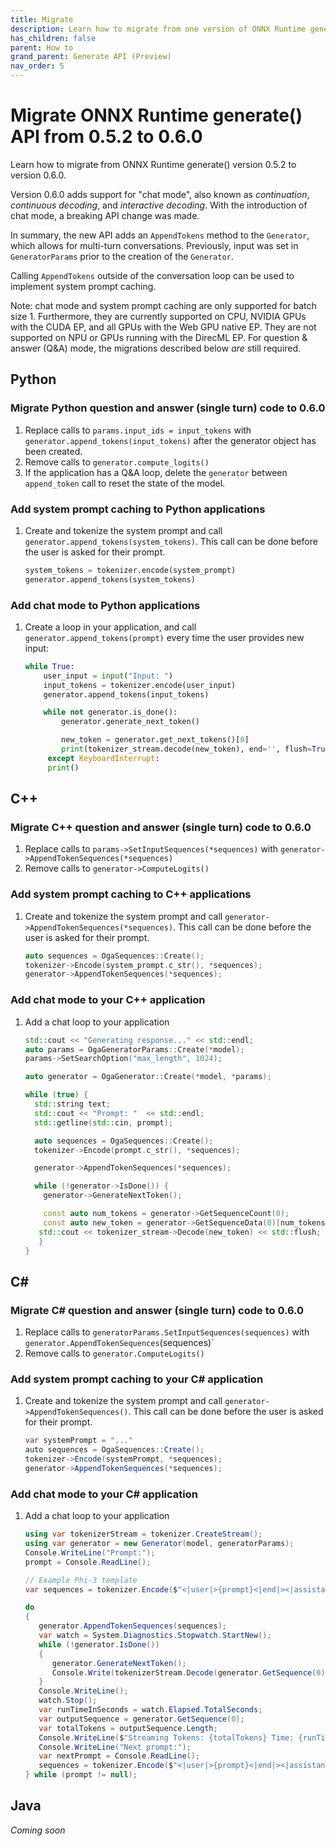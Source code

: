 ```yaml
---
title: Migrate
description: Learn how to migrate from one version of ONNX Runtime generate() API when there are breaking API changes
has_children: false
parent: How to
grand_parent: Generate API (Preview)
nav_order: 5
---
```


# Migrate ONNX Runtime generate() API from 0.5.2 to 0.6.0

Learn how to migrate from ONNX Runtime generate() version 0.5.2 to version 0.6.0. 

Version 0.6.0 adds support for "chat mode", also known as _continuation_, _continuous decoding_, and _interactive decoding_. With the introduction of chat mode, a breaking API change was made.

In summary, the new API adds an `AppendTokens` method to the `Generator`, which allows for multi-turn conversations. Previously, input was set in `GeneratorParams` prior to the creation of the `Generator`.

Calling `AppendTokens` outside of the conversation loop can be used to implement system prompt caching.

Note: chat mode and system prompt caching are only supported for batch size 1. Furthermore, they are currently supported on CPU, NVIDIA GPUs with the CUDA EP, and all GPUs with the Web GPU native EP. They are not supported on NPU or GPUs running with the DirecML EP. For question & answer (Q&A) mode, the migrations described below *are* still required.

## Python

### Migrate Python question and answer (single turn) code to 0.6.0

1. Replace calls to `params.input_ids = input_tokens` with `generator.append_tokens(input_tokens)` after the generator object has been created.
2. Remove calls to `generator.compute_logits()`
3. If the application has a Q&A loop, delete the `generator` between `append_token` call to reset the state of the model.

### Add system prompt caching to Python applications

1. Create and tokenize the system prompt and call `generator.append_tokens(system_tokens)`. This call can be done before the user is asked for their prompt.

   ```python
   system_tokens = tokenizer.encode(system_prompt)
   generator.append_tokens(system_tokens)
   ```

### Add chat mode to Python applications

1. Create a loop in your application, and call `generator.append_tokens(prompt)` every time the user provides new input:
   
   ```python
   while True:
       user_input = input("Input: ")
       input_tokens = tokenizer.encode(user_input)
       generator.append_tokens(input_tokens)

       while not generator.is_done():
           generator.generate_next_token()

           new_token = generator.get_next_tokens()[0]
           print(tokenizer_stream.decode(new_token), end='', flush=True)
        except KeyboardInterrupt:
        print()
    ```

## C++ 

### Migrate C++ question and answer (single turn) code to 0.6.0

1. Replace calls to `params->SetInputSequences(*sequences)` with `generator->AppendTokenSequences(*sequences)`
2. Remove calls to `generator->ComputeLogits()`

### Add system prompt caching to C++ applications

1. Create and tokenize the system prompt and call `generator->AppendTokenSequences(*sequences)`. This call can be done before the user is asked for their prompt.

   ```c++
   auto sequences = OgaSequences::Create();
   tokenizer->Encode(system_prompt.c_str(), *sequences);
   generator->AppendTokenSequences(*sequences);
   ```

### Add chat mode to your C++ application

1. Add a chat loop to your application 
   ```c++
   std::cout << "Generating response..." << std::endl;
   auto params = OgaGeneratorParams::Create(*model);
   params->SetSearchOption("max_length", 1024);

   auto generator = OgaGenerator::Create(*model, *params);

   while (true) {
     std::string text;
     std::cout << "Prompt: "  << std::endl;
     std::getline(std::cin, prompt);

     auto sequences = OgaSequences::Create();
     tokenizer->Encode(prompt.c_str(), *sequences);

     generator->AppendTokenSequences(*sequences);

     while (!generator->IsDone()) {
       generator->GenerateNextToken();

       const auto num_tokens = generator->GetSequenceCount(0);
       const auto new_token = generator->GetSequenceData(0)[num_tokens - 1];
      std::cout << tokenizer_stream->Decode(new_token) << std::flush;
      }
   }
    ```

## C#

### Migrate C# question and answer (single turn) code to 0.6.0

1. Replace calls to `generatorParams.SetInputSequences(sequences)` with `generator.AppendTokenSequences`(sequences)`
2. Remove calls to `generator.ComputeLogits()`

### Add system prompt caching to your C# application

1. Create and tokenize the system prompt and call `generator->AppendTokenSequences()`. This call can be done before the user is asked for their prompt.

   ```csharp
   var systemPrompt = "..."
   auto sequences = OgaSequences::Create();
   tokenizer->Encode(systemPrompt, *sequences);
   generator->AppendTokenSequences(*sequences);
   ```

### Add chat mode to your C# application

1. Add a chat loop to your application 
   ```csharp
   using var tokenizerStream = tokenizer.CreateStream();
   using var generator = new Generator(model, generatorParams);
   Console.WriteLine("Prompt:");
   prompt = Console.ReadLine();

   // Example Phi-3 template
   var sequences = tokenizer.Encode($"<|user|>{prompt}<|end|><|assistant|>");

   do
   {
      generator.AppendTokenSequences(sequences);
      var watch = System.Diagnostics.Stopwatch.StartNew();
      while (!generator.IsDone())
      {
         generator.GenerateNextToken();
         Console.Write(tokenizerStream.Decode(generator.GetSequence(0)[^1]));
      }
      Console.WriteLine();
      watch.Stop();
      var runTimeInSeconds = watch.Elapsed.TotalSeconds;
      var outputSequence = generator.GetSequence(0);
      var totalTokens = outputSequence.Length;
      Console.WriteLine($"Streaming Tokens: {totalTokens} Time: {runTimeInSeconds:0.00} Tokens per second: {totalTokens / runTimeInSeconds:0.00}");
      Console.WriteLine("Next prompt:");
      var nextPrompt = Console.ReadLine();
      sequences = tokenizer.Encode($"<|user|>{prompt}<|end|><|assistant|>");
   } while (prompt != null);

    ```

## Java

_Coming soon_
